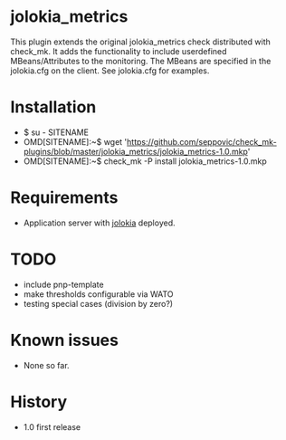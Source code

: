 # jolokia_metrics
This plugin extends the original jolokia_metrics check distributed with check_mk.
It adds the functionality to include userdefined MBeans/Attributes to the 
monitoring. The MBeans are specified in the jolokia.cfg on the client. See 
jolokia.cfg for examples.

# Installation
* $ su - SITENAME
* OMD[SITENAME]:~$ wget 'https://github.com/seppovic/check_mk-plugins/blob/master/jolokia_metrics/jolokia_metrics-1.0.mkp'
* OMD[SITENAME]:~$ check_mk -P install jolokia_metrics-1.0.mkp

# Requirements
* Application server with [jolokia](http://jolokia.org/) deployed.

# TODO
* include pnp-template
* make thresholds configurable via WATO
* testing special cases (division by zero?)

# Known issues
* None so far.

# History
* 1.0 first release

